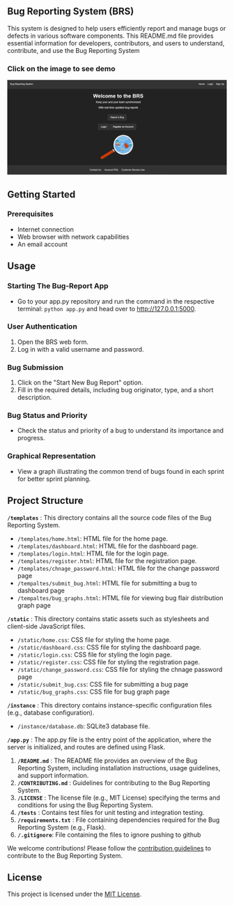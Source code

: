 ## Bug Reporting System (BRS)

This system is designed to help users efficiently report and manage bugs or defects in various software components. This README.md file provides essential information for developers, contributors, and users to understand, contribute, and use the Bug Reporting System


### Click on the image to see demo 

[![Watch the video](assets/thumbnail.png)](https://youtu.be/qHvlIpmGq7o)

## Getting Started

### Prerequisites

- Internet connection
- Web browser with network capabilities
- An email account

## Usage

### Starting The Bug-Report App

- Go to your app.py repository and run the command in the respective terminal: `python app.py` and head over to http://127.0.0.1:5000.

### User Authentication

1. Open the BRS web form.
2. Log in with a valid username and password.

### Bug Submission

1. Click on the "Start New Bug Report" option.
2. Fill in the required details, including bug originator, type, and a short description.

### Bug Status and Priority

- Check the status and priority of a bug to understand its importance and progress.

### Graphical Representation

- View a graph illustrating the common trend of bugs found in each sprint for better sprint planning.

## Project Structure

**`/templates`** : This directory contains all the source code files of the Bug Reporting System.

* `/templates/home.html`: HTML file for the home page.
* `/templates/dashboard.html`: HTML file for the dashboard page.
* `/templates/login.html`: HTML file for the login page.
* `/templates/register.html`: HTML file for the registration page.
* `/templates/chnage_password.html`: HTML file for the change password page
* `/tempaltes/submit_bug.html`: HTML file for submitting a bug to dashboard page
* `/tempaltes/bug_graphs.html`: HTML file for viewing bug flair distribution graph page

**`/static`** : This directory contains static assets such as stylesheets and client-side JavaScript files.

* `/static/home.css`: CSS file for styling the home page.
* `/static/dashboard.css`: CSS file for styling the dashboard page.
* `/static/login.css`: CSS file for styling the login page.
* `/static/register.css`: CSS file for styling the registration page.
* `/static/change_password.css`: CSS file for styling the chnage password page
* `/static/submit_bug.css`: CSS file for submitting a bug page
* `/static/bug_graphs.css`: CSS file for bug graph page

**`/instance`** : This directory contains instance-specific configuration files (e.g., database configuration).

* `/instance/database.db`: SQLite3 database file.

**`/app.py`** : The app.py file is the entry point of the application, where the server is initialized, and routes are defined using Flask.

1. **`/README.md`** : The README file provides an overview of the Bug Reporting System, including installation instructions, usage guidelines, and support information.
2. **`/CONTRIBUTING.md`** : Guidelines for contributing to the Bug Reporting System.
3. **`/LICENSE`** : The license file (e.g., MIT License) specifying the terms and conditions for using the Bug Reporting System.
4. **`/tests`** : Contains test files for unit testing and integration testing.
5. **`/requirements.txt`** : File containing dependencies required for the Bug Reporting System (e.g., Flask).
6. **`/.gitignore`**: File containing the files to ignore pushing to github

We welcome contributions! Please follow the [contribution guidelines](CONTRIBUTING.md) to contribute to the Bug Reporting System.

## License

This project is licensed under the [MIT License](LICENSE).
